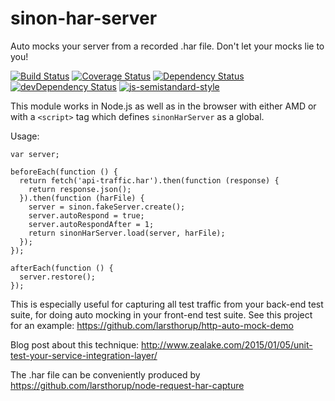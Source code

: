 # sinon-har-server
Auto mocks your server from a recorded .har file. Don't let your mocks lie to you!

[![Build Status](https://travis-ci.org/larsthorup/sinon-har-server.png)](https://travis-ci.org/larsthorup/sinon-har-server)
[![Coverage Status](https://coveralls.io/repos/larsthorup/sinon-har-server/badge.svg?branch=master&service=github)](https://coveralls.io/github/larsthorup/sinon-har-server?branch=master)
[![Dependency Status](https://david-dm.org/larsthorup/sinon-har-server.png)](https://david-dm.org/larsthorup/sinon-har-server#info=dependencies)
[![devDependency Status](https://david-dm.org/larsthorup/sinon-har-server/dev-status.png)](https://david-dm.org/larsthorup/sinon-har-server#info=devDependencies)
[![js-semistandard-style](https://img.shields.io/badge/code%20style-semistandard-brightgreen.svg?style=flat-square)](https://github.com/Flet/semistandard)

This module works in Node.js as well as in the browser with either AMD or with a ```<script>``` tag which defines ```sinonHarServer``` as a global.

Usage:

    var server;
    
    beforeEach(function () {
      return fetch('api-traffic.har').then(function (response) {
        return response.json();
      }).then(function (harFile) {
        server = sinon.fakeServer.create();
        server.autoRespond = true;
        server.autoRespondAfter = 1;
        return sinonHarServer.load(server, harFile);
      });
    });
    
    afterEach(function () {
      server.restore();
    });


This is especially useful for capturing all test traffic from your back-end test suite, for doing auto mocking in your front-end test suite. See this project for an example: https://github.com/larsthorup/http-auto-mock-demo

Blog post about this technique: http://www.zealake.com/2015/01/05/unit-test-your-service-integration-layer/

The .har file can be conveniently produced by https://github.com/larsthorup/node-request-har-capture
